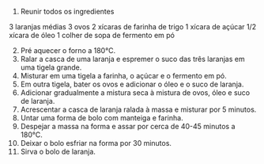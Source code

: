 1. Reunir todos os ingredientes

3 laranjas médias
3 ovos
2 xícaras de farinha de trigo
1 xícara de açúcar
1/2 xícara de óleo
1 colher de sopa de fermento em pó

2. Pré aquecer o forno a 180°C.
3. Ralar a casca de uma laranja e espremer o suco das três laranjas em uma tigela grande.
4. Misturar em uma tigela a farinha, o açúcar e o fermento em pó.
5. Em outra tigela, bater os ovos e adicionar o óleo e o suco de laranja.
6. Adicionar gradualmente a mistura seca à mistura de ovos, óleo e suco de laranja.
7. Acrescentar a casca de laranja ralada à massa e misturar por 5 minutos.
8. Untar uma forma de bolo com manteiga e farinha.
9. Despejar a massa na forma e assar por cerca de 40-45 minutos a 180°C.
10. Deixar o bolo esfriar na forma por 30 minutos.
11. Sirva o bolo de laranja.